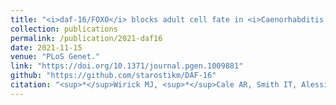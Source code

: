 ```yaml
---
title: "<i>daf-16/FOXO</i> blocks adult cell fate in <i>Caenorhabditis elegans</i> dauer larvae via <i>lin-41l/TRIM7l</i>."
collection: publications
permalink: /publication/2021-daf16
date: 2021-11-15
venue: "PLoS Genet."
link: "https://doi.org/10.1371/journal.pgen.1009881"
github: "https://github.com/starostikm/DAF-16"
citation: "<sup>*</sup>Wirick MJ, <sup>*</sup>Cale AR, Smith IT, Alessi AF, <b>Starostik MR</b> (4/17), …Kim JK, Karp X. <i>daf-16/FOXO<i> blocks adult cell fate in <i>Caenorhabditis elegans</i> dauer larvae via <i>lin-41l/TRIM7l</i>. <i>PLoS Genet</i>. 17(11):e1009881. doi:10.1371/journal.pgen.1009881"
---
```

